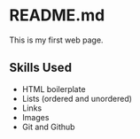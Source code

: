 # README.md
This is my first web page.

## Skills Used
- HTML boilerplate
- Lists (ordered and unordered)
- Links
- Images
- Git and Github